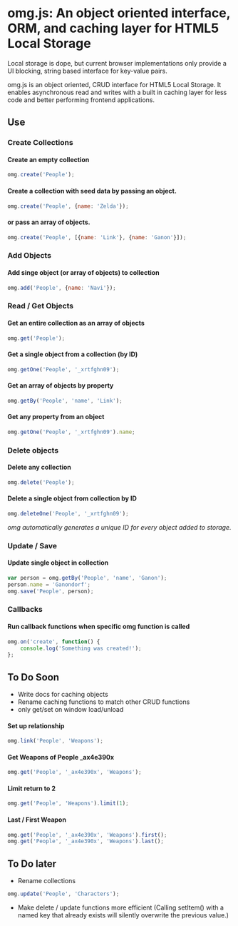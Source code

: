 # omg.js: An object oriented interface, ORM, and caching layer for HTML5 Local Storage

Local storage is dope, but current browser implementations only provide a UI blocking, string based interface for key-value pairs. 

omg.js is an object oriented, CRUD interface for HTML5 Local Storage. It enables asynchronous read and writes with a built in caching layer for less code and better performing frontend applications.

## Use

### Create Collections

#### Create an empty collection
```javascript
omg.create('People');
```

#### Create a collection with seed data by passing an object.
```javascript
omg.create('People', {name: 'Zelda'});
```
#### or pass an array of objects.
```javascript
omg.create('People', [{name: 'Link'}, {name: 'Ganon'}]);
```

### Add Objects

#### Add singe object (or array of objects) to collection
```javascript
omg.add('People', {name: 'Navi'});
```

### Read / Get Objects

#### Get an entire collection as an array of objects
```javascript
omg.get('People');
```

#### Get a single object from a collection (by ID)
```javascript
omg.getOne('People', '_xrtfghn09');
```

#### Get an array of objects by property
```javascript
omg.getBy('People', 'name', 'Link');
```

#### Get any property from an object
```javascript
omg.getOne('People', '_xrtfghn09').name;
```

### Delete objects

#### Delete any collection
```javascript
omg.delete('People');
```

#### Delete a single object from collection by ID
```javascript
omg.deleteOne('People', '_xrtfghn09');
```
_omg automatically generates a unique ID for every object added to storage._

### Update / Save

#### Update single object in collection
```javascript
var person = omg.getBy('People', 'name', 'Ganon');
person.name = 'Ganondorf';
omg.save('People', person);
```

### Callbacks

#### Run callback functions when specific omg function is called
```javascript
omg.on('create', function() {
	console.log('Something was created!');
};
```

## To Do Soon
- Write docs for caching objects 
- Rename caching functions to match other CRUD functions
- only get/set on window load/unload

#### Set up relationship
```javascript
omg.link('People', 'Weapons');
```
#### Get Weapons of People _ax4e390x
```javascript
omg.get('People', '_ax4e390x', 'Weapons');
```

#### Limit return to 2
```javascript
omg.get('People', 'Weapons').limit(1);
```

#### Last / First Weapon
```javascript
omg.get('People', '_ax4e390x', 'Weapons').first();
omg.get('People', '_ax4e390x', 'Weapons').last();
```

## To Do later
- Rename collections
```javascript
omg.update('People', 'Characters');
```

- Make delete / update functions more efficient (Calling setItem() with a named key that already exists will silently overwrite the previous value.)